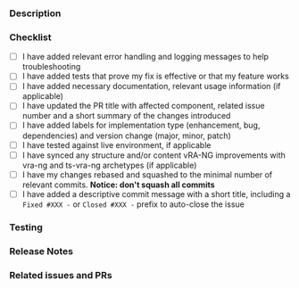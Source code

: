 <!-- Thank you for taking the time to contribute! -->

<!-- You can erase any parts of this template not applicable to your Pull Request. -->

### Description

<!--
Please include a summary of the changes and which issue will be addressed.
Please also include relevant motivation and context.
-->

### Checklist

<!--
Put an `x` in the boxes that apply. You can also fill these out after creating the PR.
This is simply a reminder of what we are going to look for before merging your code.
If you skip any of the tasks from the checklist, add a comment explaining why that task might be irrelevant to your contribution.

Sample PR title:
[artifact-manager] (#220) Update the package.json template for generating ABX actions
-->

- [ ] I have added relevant error handling and logging messages to help troubleshooting
- [ ] I have added tests that prove my fix is effective or that my feature works
- [ ] I have added necessary documentation, relevant usage information (if applicable)
- [ ] I have updated the PR title with affected component, related issue number and a short summary of the changes introduced
- [ ] I have added labels for implementation type (enhancement, bug, dependencies) and version change (major, minor, patch)
- [ ] I have tested against live environment, if applicable
- [ ] I have synced any structure and/or content vRA-NG improvements with vra-ng and ts-vra-ng archetypes (if applicable)
- [ ] I have my changes rebased and squashed to the minimal number of relevant commits. **Notice: don't squash all commits**
- [ ] I have added a descriptive commit message with a short title, including a `Fixed #XXX -` or `Closed #XXX -` prefix to auto-close the issue

### Testing

<!-- Please provide a brief description of how were the changes tested -  -->

### Release Notes

<!--

Please describe the changes in a single line that explains this improvement in
terms that a user can understand. This text will be used in Build Tools for VMware Aria's release notes.

If this change is not user-facing or notable enough to be included in release notes
you should delete this section (or leave it empty).

-->

### Related issues and PRs

<!-- Link any related issues and pull requests here using #number or user/repo#number -->
